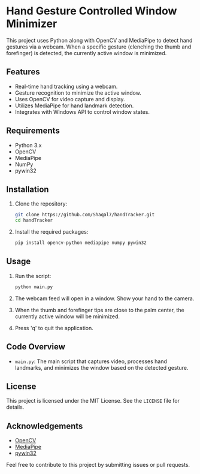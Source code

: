 # Hand Gesture Controlled Window Minimizer

This project uses Python along with OpenCV and MediaPipe to detect hand gestures via a webcam. When a specific gesture (clenching the thumb and forefinger) is detected, the currently active window is minimized.

## Features

- Real-time hand tracking using a webcam.
- Gesture recognition to minimize the active window.
- Uses OpenCV for video capture and display.
- Utilizes MediaPipe for hand landmark detection.
- Integrates with Windows API to control window states.

## Requirements

- Python 3.x
- OpenCV
- MediaPipe
- NumPy
- pywin32

## Installation

1. Clone the repository:
    ```sh
    git clone https://github.com/Shaqal7/handTracker.git
    cd handTracker
    ```

2. Install the required packages:
    ```sh
    pip install opencv-python mediapipe numpy pywin32
    ```

## Usage

1. Run the script:
    ```sh
    python main.py
    ```

2. The webcam feed will open in a window. Show your hand to the camera.

3. When the thumb and forefinger tips are close to the palm center, the currently active window will be minimized.

4. Press 'q' to quit the application.

## Code Overview

- `main.py`: The main script that captures video, processes hand landmarks, and minimizes the window based on the detected gesture.

## License

This project is licensed under the MIT License. See the `LICENSE` file for details.

## Acknowledgements

- [OpenCV](https://opencv.org/)
- [MediaPipe](https://mediapipe.dev/)
- [pywin32](https://github.com/mhammond/pywin32)

Feel free to contribute to this project by submitting issues or pull requests.
